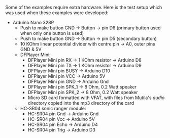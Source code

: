 Some of the examples require extra hardware.  Here is the test setup which was used when these examples were developed:

- Arduino Nano 328P
    - Push to make button GND -> Button -> pin D6 (primary button used when only one button is used)
    - Push to make button GND -> Button -> pin D5 (secondary button)
    - 10 KOhm linear potential divider with centre pin -> A0, outer pins GND & 5V
    - DFPlayer Mini:
        - DFPlayer Mini pin RX -> 1 KOhm resistor -> Arduino D8
        - DFPlayer Mini pin TX -> 1 KOhm resistor -> Arduino D9
        - DFPlayer Mini pin BUSY -> Arduino D10
        - DFPlayer Mini pin VCC -> Arduino 5V
        - DFPlayer Mini pin GND -> Arduino Gnd
        - DFPlayer Mini pin SPK_1 -> 8 Ohm, 0.2 Watt speaker
        - DFPlayer Mini pin SPK_2 -> 8 Ohm, 0.2 Watt speaker
        - Micro SD card formatted with VFAT, with files from Mutila's *audio* directory copied into the mp3 directory of the card
    - HC-SR04 sonic ranger module:
        - HC-SR04 pin Gnd -> Arduino Gnd
        - HC-SR04 pin Vcc -> Arduino 5V
        - HC-SR04 pin Echo -> Arduino D4
        - HC-SR04 pin Trig -> Arduino D3

